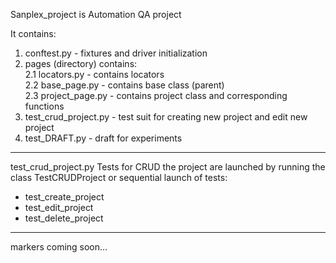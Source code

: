 Sanplex_project is Automation QA project<br>

It contains:
1. conftest.py - fixtures and driver initialization
2. pages (directory) contains: <br>
    2.1 locators.py - contains locators<br>
    2.2 base_page.py - contains base class (parent)<br>
    2.3 project_page.py - contains project class and corresponding functions<br>
3. test_crud_project.py - test suit for creating new project and edit new project
4. test_DRAFT.py - draft for experiments
----------------------------------------------------------------
test_crud_project.py
Tests for CRUD the project are launched by running the class TestCRUDProject
or sequential launch of tests:
- test_create_project
- test_edit_project
- test_delete_project
----------------------------------------------------------------
markers coming soon...